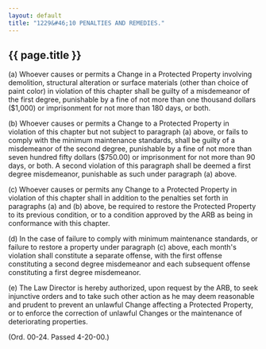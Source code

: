 ```yaml
---
layout: default
title: "1229&#46;10 PENALTIES AND REMEDIES."
---
```


{{ page.title }}
----------------

(a) Whoever causes or permits a Change in a Protected Property involving demolition, structural alteration or surface materials (other than choice of paint color) in violation of this chapter shall be guilty of a misdemeanor of the first degree, punishable by a fine of not more than one thousand dollars ($1,000) or imprisonment for not more than 180 days, or both.

(b) Whoever causes or permits a Change to a Protected Property in violation of this chapter but not subject to paragraph (a) above, or fails to comply with the minimum maintenance standards, shall be guilty of a misdemeanor of the second degree, punishable by a fine of not more than seven hundred fifty dollars ($750.00) or imprisonment for not more than 90 days, or both. A second violation of this paragraph shall be deemed a first degree misdemeanor, punishable as such under paragraph (a) above.

(c) Whoever causes or permits any Change to a Protected Property in violation of this chapter shall in addition to the penalties set forth in paragraphs (a) and (b) above, be required to restore the Protected Property to its previous condition, or to a condition approved by the ARB as being in conformance with this chapter.

(d) In the case of failure to comply with minimum maintenance standards, or failure to restore a property under paragraph (c) above, each month's violation shall constitute a separate offense, with the first offense constituting a second degree misdemeanor and each subsequent offense constituting a first degree misdemeanor.

(e) The Law Director is hereby authorized, upon request by the ARB, to seek injunctive orders and to take such other action as he may deem reasonable and prudent to prevent an unlawful Change affecting a Protected Property, or to enforce the correction of unlawful Changes or the maintenance of deteriorating properties.

(Ord. 00-24. Passed 4-20-00.) 